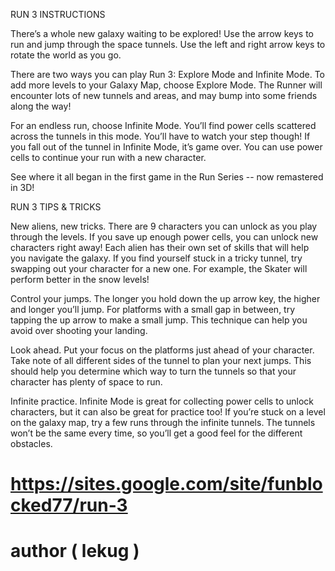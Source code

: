 RUN 3 INSTRUCTIONS

There’s a whole new galaxy waiting to be explored! Use the arrow keys to run and jump through the space tunnels. Use the left and right arrow keys to rotate the world as you go. 

There are two ways you can play Run 3: Explore Mode and Infinite Mode. To add more levels to your Galaxy Map, choose Explore Mode. The Runner will encounter lots of new tunnels and areas, and may bump into some friends along the way! 

For an endless run, choose Infinite Mode. You’ll find power cells scattered across the tunnels in this mode. You’ll have to watch your step though! If you fall out of the tunnel in Infinite Mode, it’s game over. You can use power cells to continue your run with a new character. 

See where it all began in the first game in the Run Series -- now remastered in 3D!

RUN 3 TIPS & TRICKS

New aliens, new tricks. There are 9 characters you can unlock as you play through the levels. If you save up enough power cells, you can unlock new characters right away! Each alien has their own set of skills that will help you navigate the galaxy. If you find yourself stuck in a tricky tunnel, try swapping out your character for a new one. For example, the Skater will perform better in the snow levels!

Control your jumps. The longer you hold down the up arrow key, the higher and longer you’ll jump. For platforms with a small gap in between, try tapping the up arrow to make a small jump. This technique can help you avoid over shooting your landing. 

Look ahead. Put your focus on the platforms just ahead of your character. Take note of all different sides of the tunnel to plan your next jumps. This should help you determine which way to turn the tunnels so that your character has plenty of space to run. 

Infinite practice. Infinite Mode is great for collecting power cells to unlock characters, but it can also be great for practice too! If you’re stuck on a level on the galaxy map, try a few runs through the infinite tunnels. The tunnels won’t be the same every time, so you’ll get a good feel for the different obstacles. 
# https://sites.google.com/site/funblocked77/run-3
# author ( lekug )
